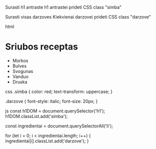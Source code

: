 Surasti h1 antraste h1 antrastei prideti CSS class "simba"

Surasti visas darzoves Kiekvienai darzovei prideti CSS class "darzove"

html

<h1>Sriubos receptas</h1>
<ul>
  <li>Morkos</li>
  <li>Bulves</li>
  <li>Svogunas</li>
  <li>Vanduo</li>
  <li>Druska</li>
</ul>

css
.simba {
color: red;
text-transform: uppercase;
}

.darzove {
font-style: italic;
font-size: 20px;
}

js
const h1DOM = document.querySelector('h1');
h1DOM.classList.add('simba');

const ingredientai = document.querySelectorAll('li');

for (let i = 0; i < ingredientai.length; i++) {
ingredientai[i].classList.add('darzove');
}
